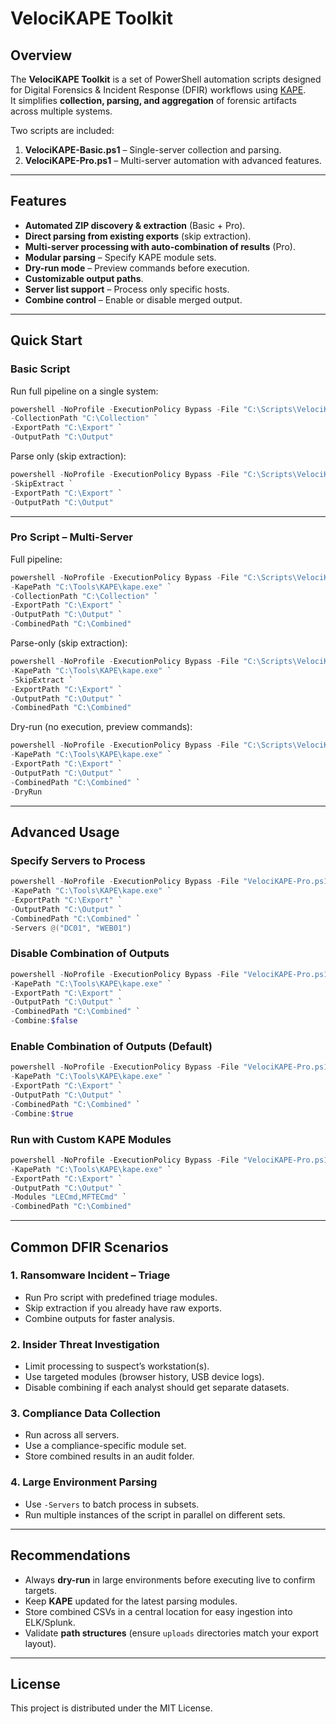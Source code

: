# VelociKAPE Toolkit

## Overview
The **VelociKAPE Toolkit** is a set of PowerShell automation scripts designed for Digital Forensics & Incident Response (DFIR) workflows using [KAPE](https://www.kroll.com/en/services/cyber-risk/incident-response-litigation-support/kroll-artifact-parser-extractor-kape).  
It simplifies **collection, parsing, and aggregation** of forensic artifacts across multiple systems.

Two scripts are included:
1. **VelociKAPE-Basic.ps1** – Single-server collection and parsing.
2. **VelociKAPE-Pro.ps1** – Multi-server automation with advanced features.

---

## Features
- **Automated ZIP discovery & extraction** (Basic + Pro).
- **Direct parsing from existing exports** (skip extraction).
- **Multi-server processing with auto-combination of results** (Pro).
- **Modular parsing** – Specify KAPE module sets.
- **Dry-run mode** – Preview commands before execution.
- **Customizable output paths**.
- **Server list support** – Process only specific hosts.
- **Combine control** – Enable or disable merged output.

---

## Quick Start

### Basic Script
Run full pipeline on a single system:
```powershell
powershell -NoProfile -ExecutionPolicy Bypass -File "C:\Scripts\VelociKAPE-Basic.ps1" `
-CollectionPath "C:\Collection" `
-ExportPath "C:\Export" `
-OutputPath "C:\Output"
```

Parse only (skip extraction):
```powershell
powershell -NoProfile -ExecutionPolicy Bypass -File "C:\Scripts\VelociKAPE-Basic.ps1" `
-SkipExtract `
-ExportPath "C:\Export" `
-OutputPath "C:\Output"
```

---

### Pro Script – Multi-Server

Full pipeline:
```powershell
powershell -NoProfile -ExecutionPolicy Bypass -File "C:\Scripts\VelociKAPE-Pro.ps1" `
-KapePath "C:\Tools\KAPE\kape.exe" `
-CollectionPath "C:\Collection" `
-ExportPath "C:\Export" `
-OutputPath "C:\Output" `
-CombinedPath "C:\Combined"
```

Parse-only (skip extraction):
```powershell
powershell -NoProfile -ExecutionPolicy Bypass -File "C:\Scripts\VelociKAPE-Pro.ps1" `
-KapePath "C:\Tools\KAPE\kape.exe" `
-SkipExtract `
-ExportPath "C:\Export" `
-OutputPath "C:\Output" `
-CombinedPath "C:\Combined"
```

Dry-run (no execution, preview commands):
```powershell
powershell -NoProfile -ExecutionPolicy Bypass -File "C:\Scripts\VelociKAPE-Pro.ps1" `
-KapePath "C:\Tools\KAPE\kape.exe" `
-ExportPath "C:\Export" `
-OutputPath "C:\Output" `
-CombinedPath "C:\Combined" `
-DryRun
```

---

## Advanced Usage

### Specify Servers to Process
```powershell
powershell -NoProfile -ExecutionPolicy Bypass -File "VelociKAPE-Pro.ps1" `
-KapePath "C:\Tools\KAPE\kape.exe" `
-ExportPath "C:\Export" `
-OutputPath "C:\Output" `
-CombinedPath "C:\Combined" `
-Servers @("DC01", "WEB01")
```

### Disable Combination of Outputs
```powershell
powershell -NoProfile -ExecutionPolicy Bypass -File "VelociKAPE-Pro.ps1" `
-KapePath "C:\Tools\KAPE\kape.exe" `
-ExportPath "C:\Export" `
-OutputPath "C:\Output" `
-CombinedPath "C:\Combined" `
-Combine:$false
```

### Enable Combination of Outputs (Default)
```powershell
powershell -NoProfile -ExecutionPolicy Bypass -File "VelociKAPE-Pro.ps1" `
-KapePath "C:\Tools\KAPE\kape.exe" `
-ExportPath "C:\Export" `
-OutputPath "C:\Output" `
-CombinedPath "C:\Combined" `
-Combine:$true
```

### Run with Custom KAPE Modules
```powershell
powershell -NoProfile -ExecutionPolicy Bypass -File "VelociKAPE-Pro.ps1" `
-KapePath "C:\Tools\KAPE\kape.exe" `
-ExportPath "C:\Export" `
-OutputPath "C:\Output" `
-Modules "LECmd,MFTECmd" `
-CombinedPath "C:\Combined"
```

---

## Common DFIR Scenarios

### 1. Ransomware Incident – Triage
- Run Pro script with predefined triage modules.
- Skip extraction if you already have raw exports.
- Combine outputs for faster analysis.

### 2. Insider Threat Investigation
- Limit processing to suspect’s workstation(s).
- Use targeted modules (browser history, USB device logs).
- Disable combining if each analyst should get separate datasets.

### 3. Compliance Data Collection
- Run across all servers.
- Use a compliance-specific module set.
- Store combined results in an audit folder.

### 4. Large Environment Parsing
- Use `-Servers` to batch process in subsets.
- Run multiple instances of the script in parallel on different sets.

---

## Recommendations
- Always **dry-run** in large environments before executing live to confirm targets.
- Keep **KAPE** updated for the latest parsing modules.
- Store combined CSVs in a central location for easy ingestion into ELK/Splunk.
- Validate **path structures** (ensure `uploads` directories match your export layout).

---

## License
This project is distributed under the MIT License.
